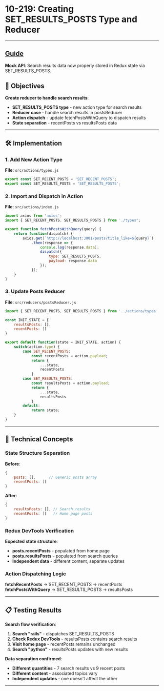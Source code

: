 # 10-219: Creating SET_RESULTS_POSTS Type and Reducer

---
**[Guide](https://devcamp.com/pt-full-stack-development-javascript-python-react/guide/creating-set-results-posts-type-reducer)**
---

**Mock API**: Search results data now properly stored in Redux state via SET_RESULTS_POSTS.

## 🎯 Objectives

**Create reducer to handle search results**:
- **SET_RESULTS_POSTS type** - new action type for search results
- **Reducer case** - handle search results in postsReducer
- **Action dispatch** - update fetchPostsWithQuery to dispatch results
- **State separation** - recentPosts vs resultsPosts data

---

## 🛠️ Implementation

### 1. Add New Action Type

**File**: `src/actions/types.js`

```javascript
export const SET_RECENT_POSTS = 'SET_RECENT_POSTS';
export const SET_RESULTS_POSTS = 'SET_RESULTS_POSTS';
```

### 2. Import and Dispatch in Action

**File**: `src/actions/index.js`

```javascript
import axios from 'axios';
import { SET_RECENT_POSTS, SET_RESULTS_POSTS } from './types';

export function fetchPostsWithQuery(query) {
    return function(dispatch) {
        axios.get(`http://localhost:3001/posts?title_like=${query}`)
            .then(response => {
                console.log(response.data);
                dispatch({
                    type: SET_RESULTS_POSTS,
                    payload: response.data
                });
            });
    }
}
```

### 3. Update Posts Reducer

**File**: `src/reducers/postsReducer.js`

```javascript
import { SET_RECENT_POSTS, SET_RESULTS_POSTS } from '../actions/types';

const INIT_STATE = {
    resultsPosts: [],
    recentPosts: []
}

export default function(state = INIT_STATE, action) {
    switch(action.type) {
        case SET_RECENT_POSTS:
            const recentPosts = action.payload;
            return {
                ...state,
                recentPosts
            }
        case SET_RESULTS_POSTS:
            const resultsPosts = action.payload;
            return {
                ...state,
                resultsPosts
            }
        default:
            return state;
    }
}
```

---

## 📧 Technical Concepts

### State Structure Separation

**Before**:
```javascript
{
    posts: [],      // Generic posts array
    recentPosts: []
}
```

**After**:
```javascript
{
    resultsPosts: [], // Search results
    recentPosts: []   // Home page posts
}
```

### Redux DevTools Verification

**Expected state structure**:
- **posts.recentPosts** - populated from home page
- **posts.resultsPosts** - populated from search queries
- **Independent data** - different content, separate updates

### Action Dispatching Logic

**fetchRecentPosts** → SET_RECENT_POSTS → recentPosts
**fetchPostsWithQuery** → SET_RESULTS_POSTS → resultsPosts

---

## 📋 Testing Results

**Search flow verification**:
1. **Search "rails"** - dispatches SET_RESULTS_POSTS
2. **Check Redux DevTools** - resultsPosts contains search results
3. **Visit home page** - recentPosts remains unchanged
4. **Search "python"** - resultsPosts updates with new results

**Data separation confirmed**:
- **Different quantities** - 7 search results vs 9 recent posts
- **Different content** - associated topics vary
- **Independent updates** - one doesn't affect the other

---
